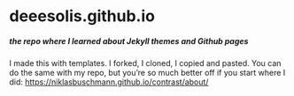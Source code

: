 # deeesolis.github.io

##### the repo where I learned about Jekyll themes and Github pages
I made this with templates. I forked, I cloned, I copied and pasted. 
You can do the same with my repo, but you’re so much better off if you start where I did: https://niklasbuschmann.github.io/contrast/about/

